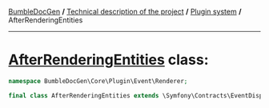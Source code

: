 [BumbleDocGen](/docs/README.md) **/**
[Technical description of the project](/docs/tech/readme.md) **/**
[Plugin system](/docs/tech/04_pluginSystem.md) **/**
AfterRenderingEntities

---


# [AfterRenderingEntities](https://github.com/bumble-tech/bumble-doc-gen/blob/master/src/Core/Plugin/Event/Renderer/AfterRenderingEntities.php#L9) class:

```php
namespace BumbleDocGen\Core\Plugin\Event\Renderer;

final class AfterRenderingEntities extends \Symfony\Contracts\EventDispatcher\Event
```


